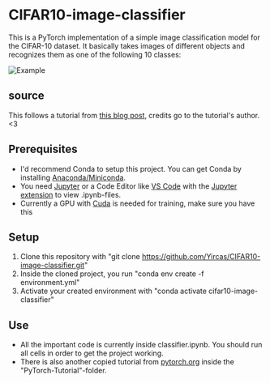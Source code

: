 # CIFAR10-image-classifier
This is a PyTorch implementation of a simple image classification model for the CIFAR-10 dataset. It basically takes images of different objects and recognizes them as one of the following 10 classes:

![Example](https://production-media.paperswithcode.com/datasets/4fdf2b82-2bc3-4f97-ba51-400322b228b1.png "CIFAR-10 class examples")

## source
This follows a tutorial from [this blog post](https://medium.com/bitgrit-data-science-publication/building-an-image-classification-model-with-pytorch-from-scratch-f10452073212), credits go to the tutorial's author. <3

## Prerequisites
- I'd recommend Conda to setup this project. You can get Conda by installing [Anaconda/Miniconda](https://www.anaconda.com/download/success).
- You need [Jupyter](https://jupyter.org/) or a Code Editor like [VS Code](https://code.visualstudio.com/download) with the [Jupyter extension](https://marketplace.visualstudio.com/items?itemName=ms-toolsai.jupyter) to view .ipynb-files.
- Currently a GPU with [Cuda](https://developer.nvidia.com/cuda-downloads) is needed for training, make sure you have this

## Setup
1. Clone this repository with "git clone https://github.com/Yircas/CIFAR10-image-classifier.git"
2. Inside the cloned project, you run "conda env create -f environment.yml"
3. Activate your created environment with "conda activate cifar10-image-classifier"

## Use
- All the important code is currently inside classifier.ipynb. You should run all cells in order to get the project working.
- There is also another copied tutorial from [pytorch.org](https://pytorch.org/tutorials/beginner/deep_learning_60min_blitz.html) inside the "PyTorch-Tutorial"-folder.